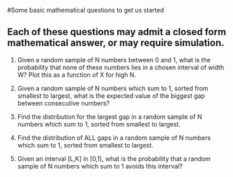 #Some basic mathematical questions to get us started

## Each of these questions may admit a closed form mathematical answer, or may require simulation.

1. Given a random sample of N numbers between 0 and 1, what is the probability that none of these numbers lies in a chosen interval of width W? Plot this as a function of X for high N.

2. Given a random sample of N numbers which sum to 1, sorted from smallest to largest, what is the expected value of the biggest gap between consecutive numbers?

3. Find the distribution for the largest gap in a random sample of N numbers which sum to 1, sorted from smallest to largest. 

4. Find the distribution of ALL gaps in a random sample of N numbers which sum to 1, sorted from smallest to largest.

5. Given an interval [L,K] in [0,1], what is the probability that a random sample of N numbers which sum to 1 avoids this interval?
